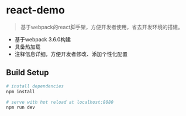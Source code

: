 # react-demo

> 基于webpack的react脚手架，方便开发者使用，省去开发环境的搭建。

* 基于webpack 3.6.0构建
* 具备热加载
* 注释信息详细，方便开发者修改、添加个性化配置

## Build Setup

``` bash
# install dependencies
npm install

# serve with hot reload at localhost:8080
npm run dev
```
